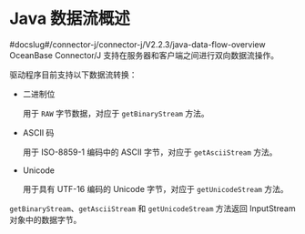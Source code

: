 Java 数据流概述 
===============================
#docslug#/connector-j/connector-j/V2.2.3/java-data-flow-overview
OceanBase Connector/J 支持在服务器和客户端之间进行双向数据流操作。

驱动程序目前支持以下数据流转换：

* 二进制位

  用于 `RAW` 字节数据，对应于 `getBinaryStream` 方法。
  




<!-- -->

* ASCII 码

  用于 ISO-8859-1 编码中的 ASCII 字节，对应于 `getAsciiStream` 方法。
  




<!-- -->

* Unicode

  用于具有 UTF-16 编码的 Unicode 字节，对应于 `getUnicodeStream` 方法。
  




`getBinaryStream`、`getAsciiStream` 和 `getUnicodeStream` 方法返回 InputStream 对象中的数据字节。
